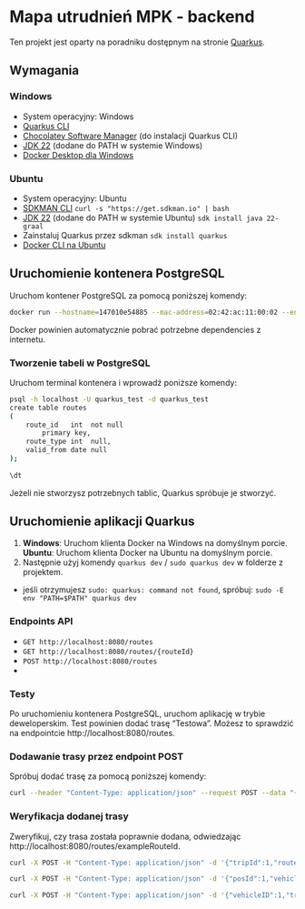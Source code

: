 # Mapa utrudnień MPK - backend

Ten projekt jest oparty na poradniku dostępnym na stronie [Quarkus][1].

## Wymagania

### Windows

- System operacyjny: Windows
- [Quarkus CLI][2]
- [Chocolatey Software Manager][3] (do instalacji Quarkus CLI)
- [JDK 22][4] (dodane do PATH w systemie Windows)
- [Docker Desktop dla Windows][5]

### Ubuntu

- System operacyjny: Ubuntu
- [SDKMAN CLI][6]
  ```curl -s "https://get.sdkman.io" | bash```
- [JDK 22][4] (dodane do PATH w systemie Ubuntu)
  ```sdk install java 22-graal```
- Zainstaluj Quarkus przez sdkman
  ```sdk install quarkus```
- [Docker CLI na Ubuntu][7]


## Uruchomienie kontenera PostgreSQL

Uruchom kontener PostgreSQL za pomocą poniższej komendy:

```bash
docker run --hostname=147010e54885 --mac-address=02:42:ac:11:00:02 --env=POSTGRES_DB=quarkus_test --env=POSTGRES_USER=quarkus_test --env=POSTGRES_PASSWORD=quarkus_test --env=PATH=/usr/local/sbin:/usr/local/bin:/usr/sbin:/usr/bin:/sbin:/bin:/usr/lib/postgresql/14/bin --env=GOSU_VERSION=1.14 --env=LANG=en_US.utf8 --env=PG_MAJOR=14 --env=PG_VERSION=14.1-1.pgdg110+1 --env=PGDATA=/var/lib/postgresql/data --volume=/var/lib/postgresql/data -p 5432:5432 --restart=no --runtime=runc -d postgres:14.1
```

Docker powinien automatycznie pobrać potrzebne dependencies z internetu.

### Tworzenie tabeli w PostgreSQL
Uruchom terminal kontenera i wprowadź poniższe komendy:
```bash
psql -h localhost -U quarkus_test -d quarkus_test
create table routes
(
    route_id   int  not null
        primary key,
    route_type int  null,
    valid_from date null
);
  
\dt
```
Jeżeli nie stworzysz potrzebnych tablic, Quarkus spróbuje je stworzyć.

## Uruchomienie aplikacji Quarkus

1. **Windows**: Uruchom klienta Docker na Windows na domyślnym porcie.
   **Ubuntu**: Uruchom klienta Docker na Ubuntu na domyślnym porcie.
2. Następnie użyj komendy `quarkus dev` / `sudo quarkus dev` w folderze z projektem.
-  jeśli otrzymujesz `sudo: quarkus: command not found`, spróbuj:
   `sudo -E env "PATH=$PATH" quarkus dev`

### Endpoints API

- `GET http://localhost:8080/routes`
- `GET http://localhost:8080/routes/{routeId}`
- `POST http://localhost:8080/routes`
- 
### Testy
Po uruchomieniu kontenera PostgreSQL, uruchom aplikację w trybie deweloperskim. Test powinien dodać trasę “Testowa”. Możesz to sprawdzić na endpointcie http://localhost:8080/routes.

### Dodawanie trasy przez endpoint POST
Spróbuj dodać trasę za pomocą poniższej komendy:

```bash
curl --header "Content-Type: application/json" --request POST --data "{\"routeId\": \"CurlTest\", \"routeType\": 2, \"validFrom\": \"2024-04-28\"}" localhost:8080/routes
```
### Weryfikacja dodanej trasy
Zweryfikuj, czy trasa została poprawnie dodana, odwiedzając http://localhost:8080/routes/exampleRouteId.

```bash
curl -X POST -H "Content-Type: application/json" -d '{"tripId":1,"route":{"routeId":"Testowa"},"tripHeadsign":"Test Head Sign","directionId":1,"shapeId":1,"variantId":1}' http://localhost:8080/trips
```
```bash
curl -X POST -H "Content-Type: application/json" -d '{"posId":1,"vehicle":{"vehicleID":1},"posLat":51.107883,"posLon":17.038538,"timestamp":"2024-05-06T15:01:51Z"}' http://localhost:8080/vehiclepositions
```
```bash
curl -X POST -H "Content-Type: application/json" -d '{"vehicleID":1,"trip":{"tripId":1}}' http://localhost:8080/vehicles
```

[1]: https://quarkus.io/guides/getting-started-dev-services
[2]: https://quarkus.io/guides/cli-tooling
[3]: https://chocolatey.org/
[4]: https://www.oracle.com/java/technologies/downloads/
[5]: https://docs.docker.com/desktop/install/windows-install/
[6]: https://sdkman.io/install
[7]: https://docs.docker.com/engine/install/ubuntu/#install-using-the-repository`